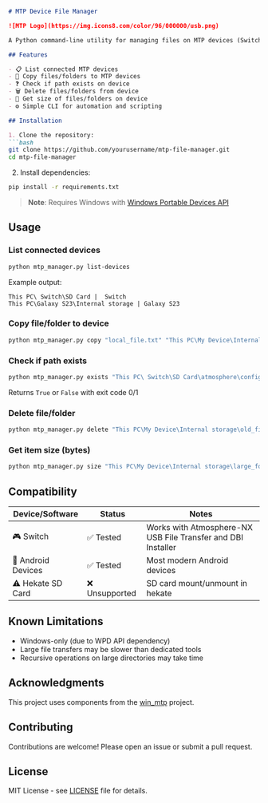 
```markdown
# MTP Device File Manager

![MTP Logo](https://img.icons8.com/color/96/000000/usb.png)

A Python command-line utility for managing files on MTP devices (Switch, Android,, etc.) via Windows.

## Features

- 📋 List connected MTP devices
- 📁 Copy files/folders to MTP devices
- ❓ Check if path exists on device
- 🗑️ Delete files/folders from device
- 📏 Get size of files/folders on device
- ⚙️ Simple CLI for automation and scripting

## Installation

1. Clone the repository:
```bash
git clone https://github.com/yourusername/mtp-file-manager.git
cd mtp-file-manager
```

2. Install dependencies:
```bash
pip install -r requirements.txt
```

> **Note**: Requires Windows with [Windows Portable Devices API](https://learn.microsoft.com/en-us/windows/win32/mtp/mtp-porting-kit)

## Usage

### List connected devices
```bash
python mtp_manager.py list-devices
```
Example output:
```
This PC\ Switch\SD Card |  Switch
This PC\Galaxy S23\Internal storage | Galaxy S23
```

### Copy file/folder to device
```bash
python mtp_manager.py copy "local_file.txt" "This PC\My Device\Internal storage\Documents"
```

### Check if path exists
```bash
python mtp_manager.py exists "This PC\ Switch\SD Card\atmosphere\config"
```
Returns `True` or `False` with exit code 0/1

### Delete file/folder
```bash
python mtp_manager.py delete "This PC\My Device\Internal storage\old_file.txt"
```

### Get item size (bytes)
```bash
python mtp_manager.py size "This PC\My Device\Internal storage\large_folder"
```

## Compatibility

| Device/Software       | Status     | Notes                          |
|-----------------------|------------|--------------------------------|
| 🎮 Switch    | ✅ Tested  | Works with Atmosphere-NX USB File Transfer and DBI Installer |
| 🤖 Android Devices    | ✅ Tested  | Most modern Android devices    |
| ⚠️ Hekate SD Card     | ❌ Unsupported | SD card mount/unmount in hekate |

## Known Limitations

- Windows-only (due to WPD API dependency)
- Large file transfers may be slower than dedicated tools
- Recursive operations on large directories may take time

## Acknowledgments

This project uses components from the [win_mtp](https://github.com/Heribert17/win_mtp) project.

## Contributing

Contributions are welcome! Please open an issue or submit a pull request.

## License

MIT License - see [LICENSE](LICENSE) file for details.
